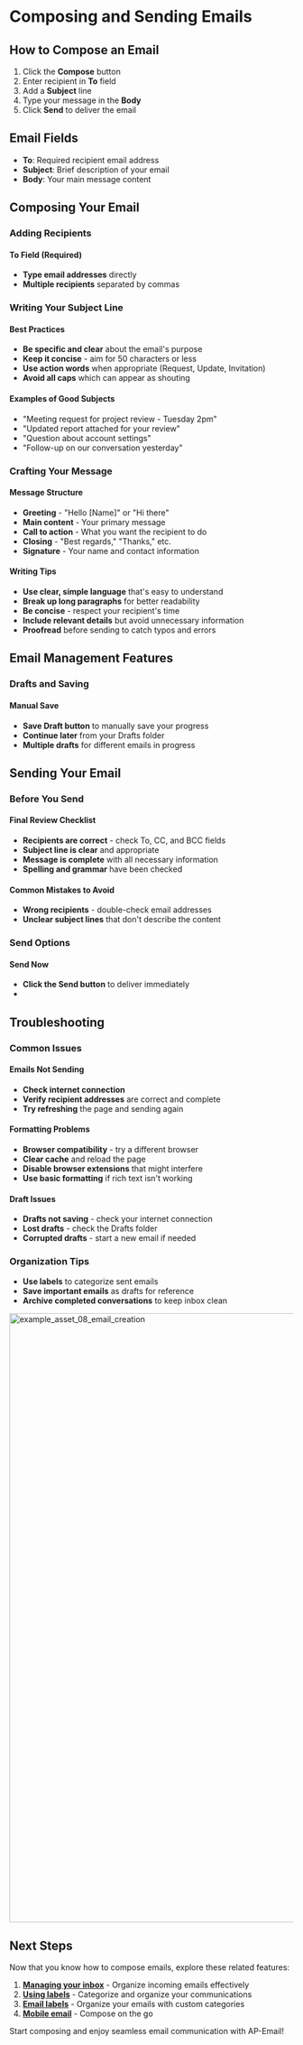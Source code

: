 # Composing and Sending Emails

## How to Compose an Email

1. Click the **Compose** button
2. Enter recipient in **To** field
3. Add a **Subject** line
4. Type your message in the **Body**
6. Click **Send** to deliver the email

## Email Fields

- **To**: Required recipient email address
- **Subject**: Brief description of your email
- **Body**: Your main message content

## Composing Your Email

### Adding Recipients

#### To Field (Required)
- **Type email addresses** directly
- **Multiple recipients** separated by commas

### Writing Your Subject Line

#### Best Practices
- **Be specific and clear** about the email's purpose
- **Keep it concise** - aim for 50 characters or less
- **Use action words** when appropriate (Request, Update, Invitation)
- **Avoid all caps** which can appear as shouting

#### Examples of Good Subjects
- "Meeting request for project review - Tuesday 2pm"
- "Updated report attached for your review"
- "Question about account settings"
- "Follow-up on our conversation yesterday"

### Crafting Your Message

#### Message Structure
- **Greeting** - "Hello [Name]" or "Hi there"
- **Main content** - Your primary message
- **Call to action** - What you want the recipient to do
- **Closing** - "Best regards," "Thanks," etc.
- **Signature** - Your name and contact information

#### Writing Tips
- **Use clear, simple language** that's easy to understand
- **Break up long paragraphs** for better readability
- **Be concise** - respect your recipient's time
- **Include relevant details** but avoid unnecessary information
- **Proofread** before sending to catch typos and errors

## Email Management Features

### Drafts and Saving

#### Manual Save
- **Save Draft button** to manually save your progress
- **Continue later** from your Drafts folder
- **Multiple drafts** for different emails in progress


## Sending Your Email

### Before You Send

#### Final Review Checklist
- **Recipients are correct** - check To, CC, and BCC fields
- **Subject line is clear** and appropriate
- **Message is complete** with all necessary information
- **Spelling and grammar** have been checked

#### Common Mistakes to Avoid
- **Wrong recipients** - double-check email addresses
- **Unclear subject lines** that don't describe the content

### Send Options

#### Send Now
- **Click the Send button** to deliver immediately
- 
## Troubleshooting

### Common Issues

#### Emails Not Sending
- **Check internet connection**
- **Verify recipient addresses** are correct and complete
- **Try refreshing** the page and sending again

#### Formatting Problems
- **Browser compatibility** - try a different browser
- **Clear cache** and reload the page
- **Disable browser extensions** that might interfere
- **Use basic formatting** if rich text isn't working

#### Draft Issues
- **Drafts not saving** - check your internet connection
- **Lost drafts** - check the Drafts folder
- **Corrupted drafts** - start a new email if needed


### Organization Tips
- **Use labels** to categorize sent emails
- **Save important emails** as drafts for reference
- **Archive completed conversations** to keep inbox clean

<img width="1920" height="1080" alt="example_asset_08_email_creation" src="https://github.com/user-attachments/assets/2366fffb-c44e-439a-bbd5-4e102e2dabd5" />

## Next Steps

Now that you know how to compose emails, explore these related features:

1. **[Managing your inbox](Inbox.md)** - Organize incoming emails effectively
2. **[Using labels](Labels.md)** - Categorize and organize your communications
3. **[Email labels](Labels.md)** - Organize your emails with custom categories
4. **[Mobile email](../Android_Application/README.md)** - Compose on the go

Start composing and enjoy seamless email communication with AP-Email!
